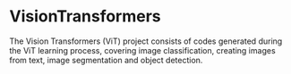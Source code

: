 # VisionTransformers

The Vision Transformers (ViT) project consists of codes generated during the ViT learning process, covering image classification, creating images from text, image segmentation and object detection.
